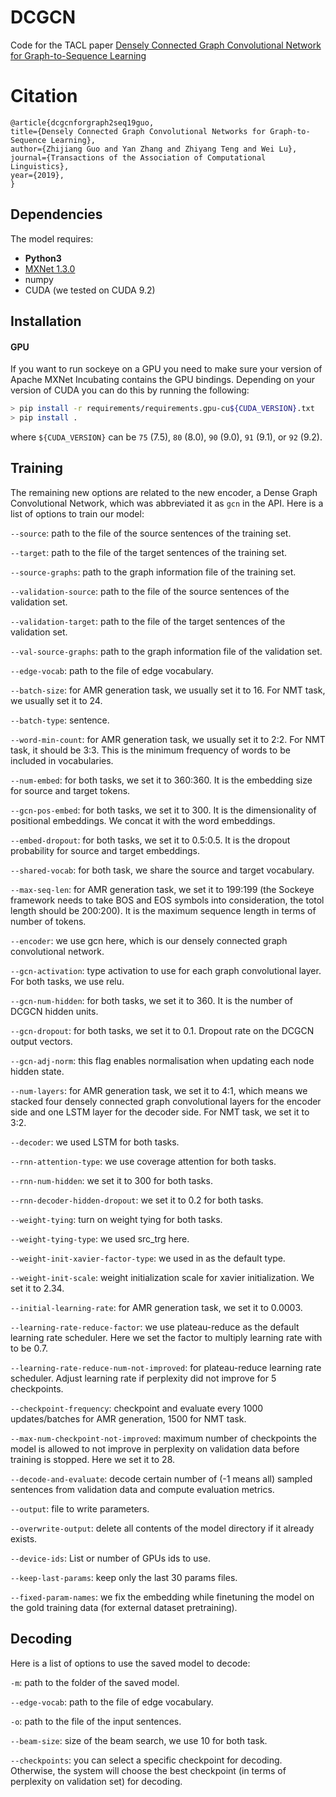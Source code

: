 # DCGCN
Code for the TACL paper [Densely Connected Graph Convolutional Network for Graph-to-Sequence Learning](http://www.statnlp.org/wp-content/uploads/2019/03/DCGCN.pdf)

# Citation
```
@article{dcgcnforgraph2seq19guo, 
title={Densely Connected Graph Convolutional Networks for Graph-to-Sequence Learning}, 
author={Zhijiang Guo and Yan Zhang and Zhiyang Teng and Wei Lu}, 
journal={Transactions of the Association of Computational Linguistics}, 
year={2019}, 
}
```

## Dependencies
The model requires:
- **Python3**
- [MXNet 1.3.0](https://github.com/apache/incubator-mxnet/tree/1.3.0)
- numpy
- CUDA (we tested on CUDA 9.2)

## Installation
#### GPU

If you want to run sockeye on a GPU you need to make sure your version of Apache MXNet
Incubating contains the GPU bindings. Depending on your version of CUDA you can do this by running the following:

```bash
> pip install -r requirements/requirements.gpu-cu${CUDA_VERSION}.txt
> pip install .
```
where `${CUDA_VERSION}` can be `75` (7.5), `80` (8.0), `90` (9.0), `91` (9.1), or `92` (9.2).

## Training

The remaining new options are related to the new encoder, a Dense Graph Convolutional Network, which was abbreviated it as `gcn` in the API. Here is a list of options to train our model:

`--source`: path to the file of the source sentences of the training set.

`--target`: path to the file of the target sentences of the training set.

`--source-graphs`: path to the graph information file of the training set.

`--validation-source`: path to the file of the source sentences of the validation set.

`--validation-target`: path to the file of the target sentences of the validation set.

`--val-source-graphs`: path to the graph information file of the validation set.

`--edge-vocab`: path to the file of edge vocabulary.

`--batch-size`: for AMR generation task, we usually set it to 16. For NMT task, we usually set it to 24.

`--batch-type`: sentence.

`--word-min-count`: for AMR generation task, we usually set it to 2:2. For NMT task, it should be 3:3. This is the minimum frequency of words to be included in vocabularies.

`--num-embed`: for both tasks, we set it to 360:360. It is the embedding size for source and target tokens.

`--gcn-pos-embed`: for both tasks, we set it to 300. It is the dimensionality of positional embeddings. We concat it with the word embeddings.

`--embed-dropout`: for both tasks, we set it to 0.5:0.5. It is the dropout probability for source and target embeddings.

`--shared-vocab`: for both task, we share the source and target vocabulary.

`--max-seq-len`: for AMR generation task, we set it to 199:199 (the Sockeye framework needs to take BOS and EOS symbols into consideration, the totol length should be 200:200). It is the maximum sequence length in terms of number of tokens.

`--encoder`: we use gcn here, which is our densely connected graph convolutional network.

`--gcn-activation`: type activation to use for each graph convolutional layer. For both tasks, we use relu.

`--gcn-num-hidden`: for both tasks, we set it to 360. It is the number of DCGCN hidden units.

`--gcn-dropout`: for both tasks, we set it to 0.1. Dropout rate on the DCGCN output vectors.

`--gcn-adj-norm`: this flag enables normalisation when updating each node hidden state.

`--num-layers`: for AMR generation task, we set it to 4:1, which means we stacked four densely connected graph convolutional layers for the encoder side and one LSTM layer for the decoder side. For NMT task, we set it to 3:2.

`--decoder`: we used LSTM for both tasks.

`--rnn-attention-type`: we use coverage attention for both tasks. 

`--rnn-num-hidden`: we set it to 300 for both tasks.

`--rnn-decoder-hidden-dropout`: we set it to 0.2 for both tasks.

`--weight-tying`: turn on weight tying for both tasks.

`--weight-tying-type`: we used src_trg here.

`--weight-init-xavier-factor-type`: we used in as the default type.

`--weight-init-scale`: weight initialization scale for xavier initialization. We set it to 2.34.

`--initial-learning-rate`: for AMR generation task, we set it to 0.0003.

`--learning-rate-reduce-factor`: we use plateau-reduce as the default learning rate scheduler. Here we set the factor to multiply learning rate with to be 0.7.

`--learning-rate-reduce-num-not-improved`: for plateau-reduce learning rate scheduler. Adjust learning rate if perplexity did not improve for 5 checkpoints.

`--checkpoint-frequency`: checkpoint and evaluate every 1000 updates/batches for AMR generation, 1500 for NMT task.

`--max-num-checkpoint-not-improved`: maximum number of checkpoints the model is allowed to not improve in perplexity on validation data before training is stopped. Here we set it to 28.

`--decode-and-evaluate`: decode certain number of (-1 means all) sampled sentences from validation data and compute evaluation metrics.

`--output`: file to write parameters.

`--overwrite-output`: delete all contents of the model directory if it already exists.

`--device-ids`: List or number of GPUs ids to use.

`--keep-last-params`: keep only the last 30 params files.

`--fixed-param-names`: we fix the embedding while finetuning the model on the gold training data (for external dataset pretraining).


## Decoding

Here is a list of options to use the saved model to decode:

`-m`: path to the folder of the saved model.

`--edge-vocab`: path to the file of edge vocabulary.

`-o`: path to the file of the input sentences.

`--beam-size`: size of the beam search, we use 10 for both task.

`--checkpoints`: you can select a specific checkpoint for decoding. Otherwise, the system will choose the best checkpoint (in terms of perplexity on validation set) for decoding.



